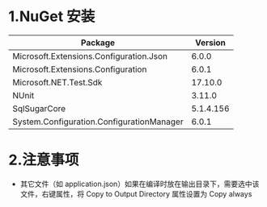 # 1.NuGet 安装

| Package                                   | Version   |
| ----------------------------------------- | --------- |
| Microsoft.Extensions.Configuration.Json   | 6.0.0     |
| Microsoft.Extensions.Configuration        | 6.0.1     |
| Microsoft.NET.Test.Sdk                    | 17.10.0   |
| NUnit                                     | 3.11.0    |
| SqlSugarCore                              | 5.1.4.156 |
| System.Configuration.ConfigurationManager | 6.0.1     |

# 2.注意事项
- 其它文件（如 application.json）如果在编译时放在输出目录下，需要选中该文件，右键属性，将 Copy to Output Directory 属性设置为 Copy always